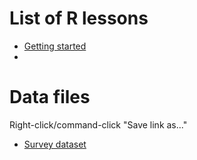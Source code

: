 # List of R lessons

* [Getting started](01-starting-with-data.html)
*

# Data files

Right-click/command-click "Save link as..."

* [Survey dataset](https://github.com/datacarpentry/2014-09-29-iDigBio/raw/master/data/biology/surveys.csv)
